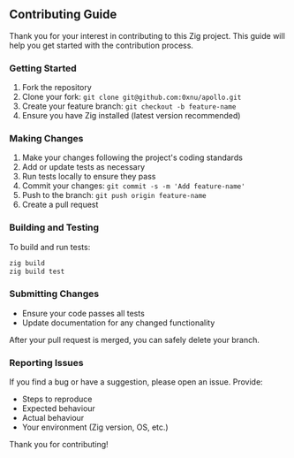 ## Contributing Guide

Thank you for your interest in contributing to this Zig project. This guide will help you get started with the contribution process.

### Getting Started

1. Fork the repository
2. Clone your fork: `git clone git@github.com:0xnu/apollo.git`
3. Create your feature branch: `git checkout -b feature-name`
4. Ensure you have Zig installed (latest version recommended)

### Making Changes

1. Make your changes following the project's coding standards
2. Add or update tests as necessary
3. Run tests locally to ensure they pass
4. Commit your changes: `git commit -s -m 'Add feature-name'`
5. Push to the branch: `git push origin feature-name`
6. Create a pull request

### Building and Testing

To build and run tests:

```sh
zig build
zig build test
```

### Submitting Changes

- Ensure your code passes all tests
- Update documentation for any changed functionality

After your pull request is merged, you can safely delete your branch.

### Reporting Issues

If you find a bug or have a suggestion, please open an issue. Provide:

- Steps to reproduce
- Expected behaviour
- Actual behaviour
- Your environment (Zig version, OS, etc.)

Thank you for contributing!
